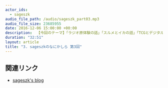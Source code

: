 ```yaml
---
actor_ids: 
  - sageszk
audio_file_path: /audio/sageszk_part03.mp3
audio_file_size: 23685955
date: 2016-12-06 15:00:00 +00:00
description:  【今回のテーマ】「ラジオ原体験の話」「スルメとイカの話」「TCGとデジタルカード」
duration: "32:51"
layout: article
title: "3. sageszkのなにかしら 第3回"
---
```


## 関連リンク

- [sageszk's blog](http://sageszk.hatenablog.com/entry/2016/11/29/150000)
